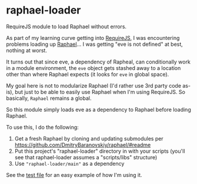 raphael-loader
==============

RequireJS module to load Raphael without errors.

As part of my learning curve getting into [RequireJS](http://requirejs.org), I was encountering problems loading up [Raphael](http://raphaeljs.com)... I was getting "eve is not defined" at best, nothing at worst.

It turns out that since eve, a dependency of Rapheal, can conditionally work in a module environment, the `eve` object gets stashed away to a location other than where Raphael expects (it looks for `eve` in global space).

My goal here is not to modularize Raphael (I'd rather use 3rd party code as-is), but just to be able to easily use Raphael when I'm using RequireJS. So basically, `Raphael` remains a global.

So this module simply loads eve as a dependency to Raphael before loading Raphael.

To use this, I do the following:

1. Get a fresh Raphael by cloning and updating submodules per https://github.com/DmitryBaranovskiy/raphael/#readme
2. Put this project's "raphael-loader" directory in with your scripts (you'll see that raphael-loader assumes a "scripts/libs" structure)
3. Use `"raphael-loader/main"` as a dependency

See the [test file](./test.html) for an easy example of how I'm using it.